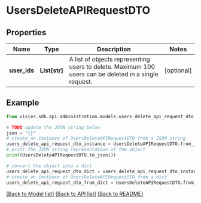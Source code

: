 # UsersDeleteAPIRequestDTO


## Properties

Name | Type | Description | Notes
------------ | ------------- | ------------- | -------------
**user_ids** | **List[str]** | A list of objects representing users to delete. Maximum 100 users can be deleted in a single request. | [optional] 

## Example

```python
from visier.sdk.api.administration.models.users_delete_api_request_dto import UsersDeleteAPIRequestDTO

# TODO update the JSON string below
json = "{}"
# create an instance of UsersDeleteAPIRequestDTO from a JSON string
users_delete_api_request_dto_instance = UsersDeleteAPIRequestDTO.from_json(json)
# print the JSON string representation of the object
print(UsersDeleteAPIRequestDTO.to_json())

# convert the object into a dict
users_delete_api_request_dto_dict = users_delete_api_request_dto_instance.to_dict()
# create an instance of UsersDeleteAPIRequestDTO from a dict
users_delete_api_request_dto_from_dict = UsersDeleteAPIRequestDTO.from_dict(users_delete_api_request_dto_dict)
```
[[Back to Model list]](../README.md#documentation-for-models) [[Back to API list]](../README.md#documentation-for-api-endpoints) [[Back to README]](../README.md)


